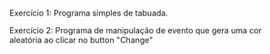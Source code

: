 Exercício 1: Programa simples de tabuada.

Exercício 2: Programa de manipulação de evento que gera uma cor aleatória ao clicar no button "Change"
